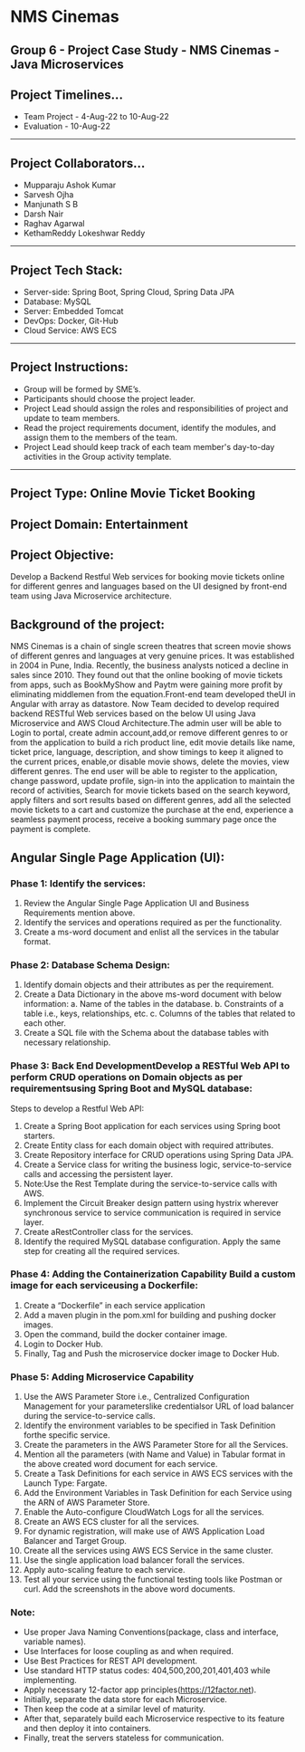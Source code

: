 # NMS Cinemas
## Group 6 - Project Case Study - NMS Cinemas - Java Microservices

## Project Timelines...
* Team Project  - 4-Aug-22  to 10-Aug-22
* Evaluation    - 10-Aug-22
---

## Project Collaborators...
* Mupparaju Ashok Kumar
* Sarvesh Ojha
* Manjunath S B
* Darsh Nair
* Raghav Agarwal
* KethamReddy Lokeshwar Reddy
---

## Project Tech Stack:
* Server-side:    Spring Boot, Spring Cloud, Spring Data JPA
* Database:       MySQL
* Server:         Embedded Tomcat
* DevOps:         Docker, Git-Hub
* Cloud Service:  AWS ECS
---

## Project Instructions:
* Group will be formed by SME’s.
* Participants should choose the project leader.
* Project Lead should assign the roles and responsibilities of project and update to team members.
* Read the project requirements document, identify the modules, and assign them to the members of the team.
* Project Lead should keep track of each team member's day-to-day activities in the Group activity template.
---

## Project Type: Online Movie Ticket Booking

## Project Domain: Entertainment

## Project Objective: 
Develop  a Backend  Restful  Web  services for  booking  movie  tickets  online  for  different  genres and 
languages based on the UI designed by front-end team using Java Microservice architecture.

## Background of the project: 
NMS Cinemas is a chain of single screen theatres that screen movie shows of different genres and languages at very genuine prices. 
It was established in 2004 in Pune, India. Recently, the business analysts noticed a decline in sales since 2010. 
They found out that the online booking of movie tickets from apps, such as BookMyShow and Paytm were gaining more profit 
by eliminating middlemen from the equation.Front-end team developed theUI in Angular with array as datastore. 
Now Team decided to develop required backend RESTful Web services based on the below UI using Java Microservice and 
AWS Cloud Architecture.The admin user will be able to Login to portal, create admin account,add,or remove different 
genres to or from the application to build a rich product line, edit movie details like name, ticket price, language, 
description, and show timings to keep it aligned to the current prices, enable,or disable movie shows, delete the movies, 
view different genres. The end user will be able to register to the application, change password, update profile, sign-in 
into the application to maintain the record of activities, Search for movie tickets based on the search keyword, 
apply filters and sort results based on different genres, add all the selected movie tickets to a cart and customize the 
purchase at the end, experience a seamless payment process, receive a booking summary page once the payment is complete.

## Angular Single Page Application (UI):

### Phase 1: Identify the services:
1. Review the Angular Single Page Application UI and Business Requirements mention above.
2. Identify the services and operations required as per the functionality.
3. Create a ms-word document and enlist all the services in the tabular format.

### Phase 2: Database Schema Design:
1. Identify domain objects and their attributes as per the requirement.
2. Create a Data Dictionary in the above ms-word document with below information:
  a. Name of the tables in the database.
  b. Constraints of a table i.e., keys, relationships, etc.
  c. Columns of the tables that related to each other.
3. Create a SQL file with the Schema about the database tables with necessary relationship.

### Phase 3: Back End DevelopmentDevelop a RESTful Web API to perform CRUD operations on Domain objects as per requirementsusing Spring Boot and MySQL database:

Steps to develop a Restful Web API:
1. Create a Spring Boot application for each services using Spring boot starters.
2. Create Entity class for each domain object with required attributes.
3. Create Repository interface for CRUD operations using Spring Data JPA.
4. Create a Service class for writing the business logic, service-to-service calls and accessing the persistent layer.
5. Note:Use the Rest Template during the service-to-service calls with AWS.
6. Implement the Circuit Breaker design pattern using hystrix wherever synchronous service to service communication is required in service layer.
7. Create aRestController class for the services.
8. Identify the required MySQL database configuration. Apply the same step for creating all the required services.

### Phase 4: Adding the Containerization Capability Build a custom image for each serviceusing a Dockerfile:

1. Create a “Dockerfile” in each service application
2. Add a maven plugin in the pom.xml for building and pushing docker images. 
3. Open the command, build the docker container image.
4. Login to Docker Hub. 
5. Finally, Tag and Push the microservice docker image to Docker Hub.

### Phase 5: Adding Microservice Capability 
1. Use the AWS Parameter Store i.e., Centralized Configuration Management for your parameterslike credentialsor URL of load balancer during the service-to-service calls.
2. Identify the environment variables to be specified in Task Definition forthe specific service.
3. Create the parameters in the AWS Parameter Store for all the Services.
4. Mention all the parameters (with Name and Value) in Tabular format in the above created word document for each service.
5. Create a Task Definitions for each service in AWS ECS services with the Launch Type: Fargate.
6. Add the Environment Variables in Task Definition for each Service using the ARN of AWS Parameter Store.
7. Enable the Auto-configure CloudWatch Logs for all the services.
8. Create an AWS ECS cluster for all the services.
9. For dynamic registration, will make use of AWS Application Load Balancer and Target Group.
10. Create all the services using AWS ECS Service in the same cluster.
11. Use the single application load balancer forall the services.
12. Apply auto-scaling feature to each service.
13. Test all your service using the functional testing tools like Postman or curl. Add the screenshots in the above word documents. 

### Note:
* Use proper Java Naming Conventions(package, class and interface, variable names).
* Use Interfaces for loose coupling as and when required.
* Use Best Practices for REST API development.
* Use standard HTTP status codes: 404,500,200,201,401,403 while implementing.
* Apply necessary 12-factor app principles(https://12factor.net).
* Initially, separate the data store for each Microservice.
* Then keep the code at a similar level of maturity.
* After that, separately build each Microservice respective to its feature and then deploy it into containers.
* Finally, treat the servers stateless for communication.